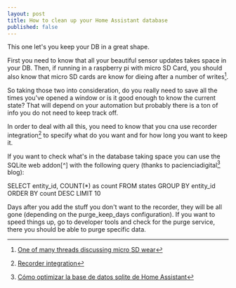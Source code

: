 ```yaml
---
layout: post
title: How to clean up your Home Assistant database
published: false
---
```

This one let's you keep your DB in a great shape.

First you need to know that all your beautiful sensor updates takes space in your DB. Then, if running in a raspberry pi with micro SD Card, you should also know that micro SD cards are know for dieing after a number of writes[^1].

So taking those two into consideration, do you really need to save all the times you've opened a window or is it good enough to know the current state? That will depend on your automation but probably there is a ton of info you do not need to keep track off.

In order to deal with all this, you need to know that you cna use recorder integration[^2] to specify what do you want and for how long you want to keep it.

If you want to check what's in the database taking space you can use the SQLite web addon[^] with the following query (thanks to pacienciadigital[^4] blog):

SELECT entity_id, COUNT(*) as count FROM states GROUP BY entity_id ORDER BY count DESC LIMIT 10

Days after you add the stuff you don't want to the recorder, they will be all gone (depending on the purge_keep_days configuration). If you want to speed things up, go to developer tools and check for the purge service, there you should be able to purge specific data.

[^1]:  [One of many threads discussing micro SD wear](https://community.home-assistant.io/t/raspberry-pi-sd-card-wear/335169)
[^2]:  [Recorder integration](https://www.home-assistant.io/integrations/recorder/)
[^3]:  [SQLite web addon](https://github.com/hassio-addons/addon-sqlite-web/blob/main/README.md)
[^4]:  [Cómo optimizar la base de datos sqlite de Home Assistant](https://www.pacienciadigital.com/base-de-datos-sqlite-home-assistant/)
